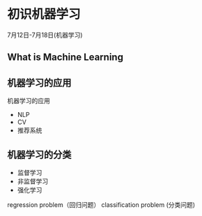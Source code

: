 # 初识机器学习

7月12日-7月18日(机器学习)

## What is Machine Learning

## 机器学习的应用

机器学习的应用 

- NLP
- CV
- 推荐系统

## 机器学习的分类

- 监督学习
- 非监督学习
- 强化学习

regression problem（回归问题）
classification problem (分类问题)
